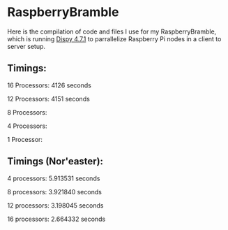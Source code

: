 # RaspberryBramble
Here is the compilation of code and files I use for my RaspberryBramble, which is running [Dispy 4.7.1](http://dispy.sourceforge.net/#) to parrallelize Raspberry Pi nodes in a client to server setup.


## Timings:
16 Processors: 4126 seconds

12 Processors: 4151 seconds

8  Processors:

4  Processors:

1  Processor:


## Timings (Nor'easter):
4 processors: 5.913531 seconds

8 processors: 3.921840 seconds

12 processors: 3.198045 seconds

16 processors: 2.664332 seconds
